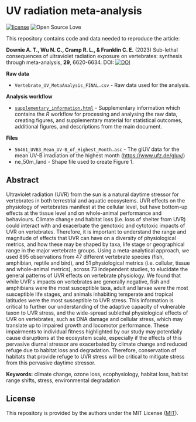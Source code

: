 # UV radiation meta-analysis
[![license](https://img.shields.io/badge/license-MIT%20+%20file%20LICENSE-lightgrey.svg)](https://choosealicense.com/)
![Open Source
Love](https://badges.frapsoft.com/os/v2/open-source.svg?v=103)

This repository contains code and data needed to reproduce the article:

**Downie A. T., Wu N. C., Cramp R. L., & Franklin C. E.** (2023) Sub-lethal consequences of ultraviolet radiation exposure on vertebrates: synthesis through meta-analysis, **29**, 6620-6634. DOI: [![DOI](https://zenodo.org/badge/DOI/10.1111/geb.16848.svg)](https://doi.org/10.1111/gcb.16848)


**Raw data**
- `Vertebrate_UV_MetaAnalysis_FINAL.csv` - Raw data used for the analysis.

**Analysis workflow**
- [`supplementary_information.html`](https://nicholaswunz.github.io/uv-meta-analysis/supplementary_information.html) - Supplementary information which contains the *R* workflow for processing and analysing the raw data, creating figures, and supplementary material for statistical outcomes, additional figures, and descriptions from the main document.

**Files**
- `56461_UVB3_Mean_UV-B_of_Highest_Month.asc` - The glUV data for the mean UV-B irradiation of the highest month (https://www.ufz.de/gluv/)
- ne_50m_land - Shape file used to create Figure 1.

## Abstract
Ultraviolet radiation (UVR) from the sun is a natural daytime stressor for vertebrates in both terrestrial and aquatic ecosystems. UVR effects on the physiology of vertebrates manifest at the cellular level, but have bottom-up effects at the tissue level and on whole-animal performance and behaviours. Climate change and habitat loss (i.e. loss of shelter from UVR) could interact with and exacerbate the genotoxic and cytotoxic impacts of UVR on vertebrates. Therefore, it is important to understand the range and magnitude of effects that UVR can have on a diversity of physiological metrics, and how these may be shaped by taxa, life stage or geographical range in the major vertebrate groups. Using a meta-analytical approach, we used 895 observations from 47 different vertebrate species (fish, amphibian, reptile and bird), and 51 physiological metrics (i.e. cellular, tissue and whole-animal metrics), across 73 independent studies, to elucidate the general patterns of UVR effects on vertebrate physiology. We found that while UVR's impacts on vertebrates are generally negative, fish and amphibians were the most susceptible taxa, adult and larvae were the most susceptible life stages, and animals inhabiting temperate and tropical latitudes were the most susceptible to UVR stress. This information is critical to further our understanding of the adaptive capacity of vulnerable taxon to UVR stress, and the wide-spread sublethal physiological effects of UVR on vertebrates, such as DNA damage and cellular stress, which may translate up to impaired growth and locomotor performance. These impairments to individual fitness highlighted by our study may potentially cause disruptions at the ecosystem scale, especially if the effects of this pervasive diurnal stressor are exacerbated by climate change and reduced refuge due to habitat loss and degradation. Therefore, conservation of habitats that provide refuge to UVR stress will be critical to mitigate stress from this pervasive daytime stressor.

**Keywords:** climate change, ozone loss, ecophysiology, habitat loss, habitat range shifts, stress, environmental degradation

## License
This repository is provided by the authors under the MIT License ([MIT](http://opensource.org/licenses/MIT)).
